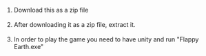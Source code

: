 1. Download this as a zip file
<br></br>
2. After downloading it as a zip file, extract it.
<br></br>
3. In order to play the game you need to have unity and run "Flappy Earth.exe"

